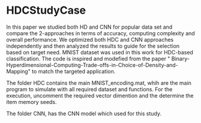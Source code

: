 # HDCStudyCase
In  this  paper  we  studied  both  HD  and  CNN  for  popular data set and compare the 2-approaches in terms of accuracy, computing  complexity  and  overall  performance.  We  optimized  both  HDC  and  CNN  approaches  independently  and then analyzed the results to guide for the selection based on target need. 
 MNIST dataset was used in this work for HDC-based classification. The code is inspired and modefied from the paper " Binary-Hyperdimensional-Computing-Trade-offs-in-Choice-of-Density-and-Mapping" to match the targeted application. 
 
The folder HDC contains the main MNIST_encoding.mat, whih are the main program to simulate with all required dataset and functions. For the execution, uncomment   the required vector dimention and the determine the item memory seeds. 
 
 The folder CNN, has the CNN model which used for this study.
